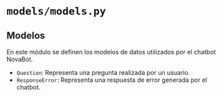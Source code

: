 # `models/models.py`

## Modelos

En este módulo se definen los modelos de datos utilizados por el chatbot NovaBot.

- `Question`: Representa una pregunta realizada por un usuario.
- `ResponseError`: Representa una respuesta de error generada por el chatbot.
